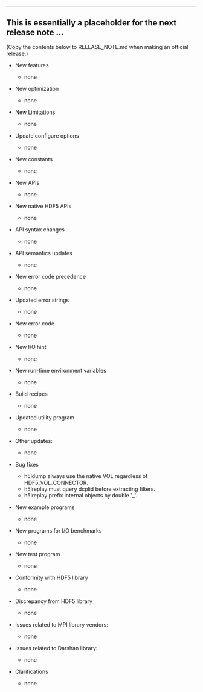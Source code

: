 ------------------------------------------------------------------------------
This is essentially a placeholder for the next release note ...
------------------------------------------------------------------------------
(Copy the contents below to RELEASE_NOTE.md when making an official release.)

* New features
  + none

* New optimization
  + none

* New Limitations
  + none

* Update configure options
  + none

* New constants
  + none

* New APIs
  + none

* New native HDF5 APIs
  + none

* API syntax changes
  + none

* API semantics updates
  + none

* New error code precedence
  + none

* Updated error strings
  + none

* New error code
  + none

* New I/O hint
  + none

* New run-time environment variables
  + none

* Build recipes
  + none

* Updated utility program
  + none

* Other updates:
  + none

* Bug fixes
  + h5ldump always use the native VOL regardless of HDF5_VOL_CONNECTOR. 
  + h5lreplay must query dcplid before extracting filters.
  + h5lreplay prefix internal objects by double '_'.

* New example programs
  + none

* New programs for I/O benchmarks
  + none

* New test program
  + none

* Conformity with HDF5 library
  + none

* Discrepancy from HDF5 library
  + none

* Issues related to MPI library vendors:
  + none

* Issues related to Darshan library:
  + none

* Clarifications
  + none

